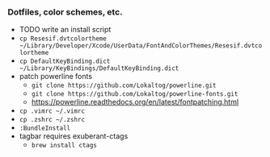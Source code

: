 ### Dotfiles, color schemes, etc.
* TODO write an install script
* `cp Resesif.dvtcolortheme ~/Library/Developer/Xcode/UserData/FontAndColorThemes/Resesif.dvtcolortheme`
* `cp DefaultKeyBinding.dict ~/Library/KeyBindings/DefaultKeyBinding.dict`
* patch powerline fonts
  * `git clone https://github.com/Lokaltog/powerline.git`
  * `git clone https://github.com/Lokaltog/powerline-fonts.git`
  * https://powerline.readthedocs.org/en/latest/fontpatching.html
* `cp .vimrc ~/.vimrc`
* `cp .zshrc ~/.zshrc`
* `:BundleInstall`
* tagbar requires exuberant-ctags
  * `brew install ctags` 
